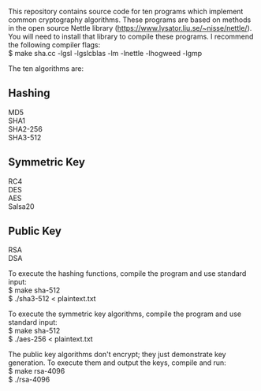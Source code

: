 This repository contains source code for ten programs which implement common cryptography algorithms. These programs are based on methods in the open source Nettle library (https://www.lysator.liu.se/~nisse/nettle/). You will need to install that library to compile these programs. I recommend the following compiler flags:  
$ make sha.cc -lgsl -lgslcblas -lm -lnettle -lhogweed -lgmp

The ten algorithms are:

Hashing  
-------  
MD5  
SHA1  
SHA2-256  
SHA3-512  

Symmetric Key  
-------------  
RC4  
DES  
AES  
Salsa20  

Public Key  
----------  
RSA  
DSA  

To execute the hashing functions, compile the program and use standard input:  
$ make sha-512  
$ ./sha3-512 < plaintext.txt  

To execute the symmetric key algorithms, compile the program and use standard input:  
$ make sha-512  
$ ./aes-256 < plaintext.txt  

The public key algorithms don't encrypt; they just demonstrate key generation. To execute them and output the keys, compile and run:  
$ make rsa-4096  
$ ./rsa-4096  
